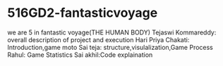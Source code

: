 # 516GD2-fantasticvoyage
we are 5 in fantastic voyage(THE HUMAN BODY)
Tejaswi Kommareddy: overall description of project and execution
Hari Priya Chakati: Introduction,game moto
Sai teja: structure,visulalization,Game Process
Rahul: Game Statistics
Sai akhil:Code explaination
